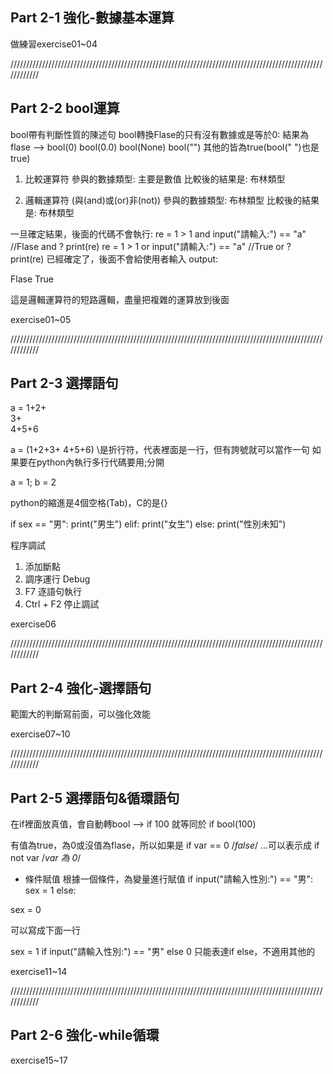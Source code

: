 ## Part 2-1 強化-數據基本運算

做練習exercise01~04

////////////////////////////////////////////////////////////////////////////////////////////////////////////

## Part 2-2 bool運算

bool帶有判斷性質的陳述句
bool轉換Flase的只有沒有數據或是等於0:
結果為flase --> bool(0)  bool(0.0)  bool(None) bool("")
其他的皆為true(bool(" ")也是true)

1. 比較運算符
參與的數據類型: 主要是數值
比較後的結果是: 布林類型

2. 邏輯運算符 (與(and)或(or)非(not))
參與的數據類型: 布林類型
比較後的結果是: 布林類型

一旦確定結果，後面的代碼不會執行:
re = 1 > 1 and input("請輸入:") == "a" //Flase and ?
print(re)
re = 1 > 1 or input("請輸入:") == "a"  //True or ?
print(re)
已經確定了，後面不會給使用者輸入
output:

Flase
True

這是邏輯運算符的短路邏輯，盡量把複雜的運算放到後面

exercise01~05

////////////////////////////////////////////////////////////////////////////////////////////////////////////

## Part 2-3 選擇語句

a = 1+2+\
    3+\
    4+5+6

a = (1+2+3+
     4+5+6)
\是折行符，代表裡面是一行，但有誇號就可以當作一句
如果要在python內執行多行代碼要用;分開

a = 1; b = 2

python的縮進是4個空格(Tab)，C的是{}

if sex == "男":
    print("男生")
elif:
    print("女生")
else:
    print("性別未知")

程序調試
1. 添加斷點
2. 調序運行 Debug
3. F7 逐語句執行
4. Ctrl + F2 停止調試

exercise06

////////////////////////////////////////////////////////////////////////////////////////////////////////////

## Part 2-4 強化-選擇語句

範圍大的判斷寫前面，可以強化效能

exercise07~10

////////////////////////////////////////////////////////////////////////////////////////////////////////////

## Part 2-5 選擇語句&循環語句

在if裡面放真值，會自動轉bool
--> if 100 就等同於 if bool(100)

有值為true，為0或沒值為flase，所以如果是 if var ==  0 /*false*/ ...可以表示成 if not var /*var 為 0*/

* 條件賦值
根據一個條件，為變量進行賦值
if input("請輸入性別:") == "男":
sex = 1
else:

sex = 0

可以寫成下面一行

sex = 1 if input("請輸入性別:") == "男" else 0
只能表達if else，不適用其他的

exercise11~14

////////////////////////////////////////////////////////////////////////////////////////////////////////////

## Part 2-6 強化-while循環

exercise15~17